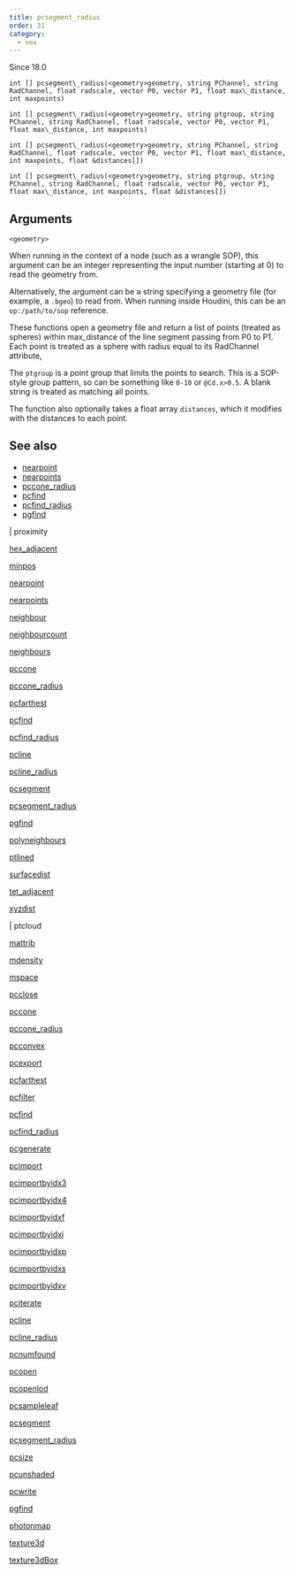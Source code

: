 ```yaml
---
title: pcsegment_radius
order: 31
category:
  - vex
---
```




Since 18.0

`int [] pcsegment\_radius(<geometry>geometry, string PChannel, string RadChannel, float radscale, vector P0, vector P1, float max\_distance, int maxpoints)`

`int [] pcsegment\_radius(<geometry>geometry, string ptgroup, string PChannel, string RadChannel, float radscale, vector P0, vector P1, float max\_distance, int maxpoints)`

`int [] pcsegment\_radius(<geometry>geometry, string PChannel, string RadChannel, float radscale, vector P0, vector P1, float max\_distance, int maxpoints, float &distances[])`

`int [] pcsegment\_radius(<geometry>geometry, string ptgroup, string PChannel, string RadChannel, float radscale, vector P0, vector P1, float max\_distance, int maxpoints, float &distances[])`

## Arguments

`<geometry>`

When running in the context of a node (such as a wrangle SOP), this argument can be an integer representing the input number (starting at 0) to read the geometry from.

Alternatively, the argument can be a string specifying a geometry file (for example, a `.bgeo`) to read from. When running inside Houdini, this can be an `op:/path/to/sop` reference.

These functions open a geometry file and return a list of points (treated as spheres) within max_distance of the line segment passing from P0 to P1. Each point is treated as a sphere with radius equal to its RadChannel attribute,

The `ptgroup` is a point group that limits the points to search. This is a SOP-style group pattern, so can be something like `0-10` or `@Cd.x>0.5`. A blank string is treated as matching all points.

The function also optionally takes a float array `distances`, which it modifies with the distances to each point.



## See also

- [nearpoint](nearpoint.html)
- [nearpoints](nearpoints.html)
- [pccone_radius](pccone_radius.html)
- [pcfind](pcfind.html)
- [pcfind_radius](pcfind_radius.html)
- [pgfind](pgfind.html)

|
proximity

[hex_adjacent](hex_adjacent.html)

[minpos](minpos.html)

[nearpoint](nearpoint.html)

[nearpoints](nearpoints.html)

[neighbour](neighbour.html)

[neighbourcount](neighbourcount.html)

[neighbours](neighbours.html)

[pccone](pccone.html)

[pccone_radius](pccone_radius.html)

[pcfarthest](pcfarthest.html)

[pcfind](pcfind.html)

[pcfind_radius](pcfind_radius.html)

[pcline](pcline.html)

[pcline_radius](pcline_radius.html)

[pcsegment](pcsegment.html)

[pcsegment_radius](pcsegment_radius.html)

[pgfind](pgfind.html)

[polyneighbours](polyneighbours.html)

[ptlined](ptlined.html)

[surfacedist](surfacedist.html)

[tet_adjacent](tet_adjacent.html)

[xyzdist](xyzdist.html)

|
ptcloud

[mattrib](mattrib.html)

[mdensity](mdensity.html)

[mspace](mspace.html)

[pcclose](pcclose.html)

[pccone](pccone.html)

[pccone_radius](pccone_radius.html)

[pcconvex](pcconvex.html)

[pcexport](pcexport.html)

[pcfarthest](pcfarthest.html)

[pcfilter](pcfilter.html)

[pcfind](pcfind.html)

[pcfind_radius](pcfind_radius.html)

[pcgenerate](pcgenerate.html)

[pcimport](pcimport.html)

[pcimportbyidx3](pcimportbyidx3.html)

[pcimportbyidx4](pcimportbyidx4.html)

[pcimportbyidxf](pcimportbyidxf.html)

[pcimportbyidxi](pcimportbyidxi.html)

[pcimportbyidxp](pcimportbyidxp.html)

[pcimportbyidxs](pcimportbyidxs.html)

[pcimportbyidxv](pcimportbyidxv.html)

[pciterate](pciterate.html)

[pcline](pcline.html)

[pcline_radius](pcline_radius.html)

[pcnumfound](pcnumfound.html)

[pcopen](pcopen.html)

[pcopenlod](pcopenlod.html)

[pcsampleleaf](pcsampleleaf.html)

[pcsegment](pcsegment.html)

[pcsegment_radius](pcsegment_radius.html)

[pcsize](pcsize.html)

[pcunshaded](pcunshaded.html)

[pcwrite](pcwrite.html)

[pgfind](pgfind.html)

[photonmap](photonmap.html)

[texture3d](texture3d.html)

[texture3dBox](texture3dBox.html)
